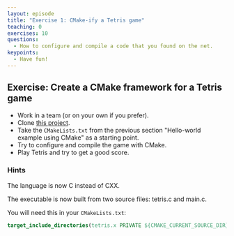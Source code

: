 ```yaml
---
layout: episode
title: "Exercise 1: CMake-ify a Tetris game"
teaching: 0
exercises: 10
questions:
  - How to configure and compile a code that you found on the net.
keypoints:
  - Have fun!
---
```


## Exercise: Create a CMake framework for a Tetris game

- Work in a team (or on your own if you prefer).
- Clone [this project](https://github.com/Gregwar/ASCII-Tetris).
- Take the `CMakeLists.txt` from the previous section "Hello-world example using CMake" as a starting point.
- Try to configure and compile the game with CMake.
- Play Tetris and try to get a good score.


### Hints

The language is now C instead of CXX.

The executable is now built from two source files: tetris.c and main.c.

You will need this in your `CMakeLists.txt`:

```cmake
target_include_directories(tetris.x PRIVATE ${CMAKE_CURRENT_SOURCE_DIR})
```
